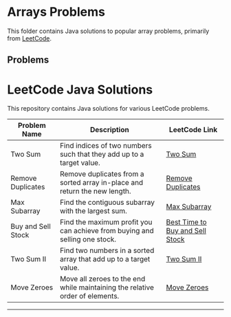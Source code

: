 # Arrays Problems

This folder contains Java solutions to popular array problems, primarily from [LeetCode](https://leetcode.com/).

## Problems

# LeetCode Java Solutions

This repository contains Java solutions for various LeetCode problems.

| Problem Name             | Description                                                                 | LeetCode Link                                                                 |
|--------------------------|-----------------------------------------------------------------------------|-------------------------------------------------------------------------------|
| Two Sum                  | Find indices of two numbers such that they add up to a target value.        | [Two Sum](https://leetcode.com/problems/two-sum/description/)                |
| Remove Duplicates        | Remove duplicates from a sorted array in-place and return the new length.   | [Remove Duplicates](https://leetcode.com/problems/remove-duplicates-from-sorted-array/) |
| Max Subarray             | Find the contiguous subarray with the largest sum.                          | [Max Subarray](https://leetcode.com/problems/maximum-subarray/)              |
| Buy and Sell Stock       | Find the maximum profit you can achieve from buying and selling one stock.  | [Best Time to Buy and Sell Stock](https://leetcode.com/problems/best-time-to-buy-and-sell-stock/) |
| Two Sum II               | Find two numbers in a sorted array that add up to a target value.           | [Two Sum II](https://leetcode.com/problems/two-sum-ii-input-array-is-sorted/) |
| Move Zeroes              | Move all zeroes to the end while maintaining the relative order of elements.| [Move Zeroes](https://leetcode.com/problems/move-zeroes/)                    |

---

